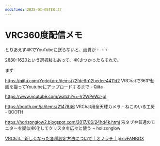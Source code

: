 ```yaml
---
modified: 2025-01-05T18:37
---
```

# VRC360度配信メモ

とりあえず4KでYouTubeに送らないと、画質が・・・

2880-1620という選択肢もあって、4Kきつかったらそれで。

まず

https://qiita.com/Yodokoro/items/72fde9b12bedee4411d2 VRChatで360°動画を撮ってYoutubeにアップロードするまで - Qiita

https://www.youtube.com/watch?v=-V2WPeWJ-gI

https://booth.pm/ja/items/2147846 VRChat用全天球カメラ - ねこのいる工房 - BOOTH

https://horizonglow2.blogspot.com/2017/06/24hd4k.html 液タブや普通のモニターを疑似4K化してクリスタを広々と使う ~ holizonglow

[VRChat、新しくなった各種設定方法について｜オノッチ｜pixivFANBOX](https://onotchi.fanbox.cc/posts/2577680)